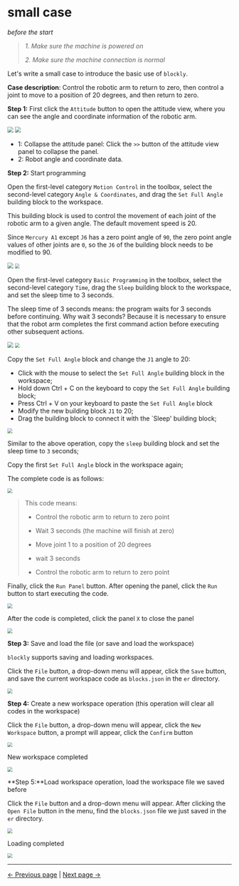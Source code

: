 # small case

_before the start_

> _1. Make sure the machine is powered on_
>
> _2. Make sure the machine connection is normal_

Let's write a small case to introduce the basic use of `blockly`.

**Case description**: Control the robotic arm to return to zero, then control a joint to move to a position of 20 degrees, and then return to zero.

**Step 1:** First click the `Attitude` button to open the attitude view, where you can see the angle and coordinate information of the robotic arm.

<img src="..\resources\1-blockly\images\littleCase\1.png" style="zoom:80%;" />

<img src="..\resources\1-blockly\images\littleCase\zitai.png" style="zoom:80%;" />

- 1: Collapse the attitude panel: Click the `>>` button of the attitude view panel to collapse the panel.
- 2: Robot angle and coordinate data.

**Step 2:** Start programming

Open the first-level category `Motion Control` in the toolbox, select the second-level category `Angle & Coordinates`, and drag the `Set Full Angle` building block to the workspace.

This building block is used to control the movement of each joint of the robotic arm to a given angle. The default movement speed is 20.

Since `Mercury A1` except `J6` has a zero point angle of `90`, the zero point angle values of other joints are `0`, so the `J6` of the building block needs to be modified to 90.

<img src="..\resources\1-blockly\images\littleCase\3.png" style="zoom:80%;" />

<img src="..\resources\1-blockly\images\littleCase\send_coords.png" style="zoom: 67%;" />

Open the first-level category `Basic Programming` in the toolbox, select the second-level category `Time`, drag the `Sleep` building block to the workspace, and set the sleep time to 3 seconds.

The sleep time of 3 seconds means: the program waits for 3 seconds before continuing. Why wait 3 seconds? Because it is necessary to ensure that the robot arm completes the first command action before executing other subsequent actions.

<img src="..\resources\1-blockly\images\littleCase\5.png" style="zoom: 80%;" />



<img src="..\resources\1-blockly\images\littleCase\6.png" style="zoom: 67%;" />

Copy the `Set Full Angle` block and change the `J1` angle to 20:

- Click with the mouse to select the `Set Full Angle` building block in the workspace;
- Hold down Ctrl + C on the keyboard to copy the `Set Full Angle` building block;
- Press Ctrl + V on your keyboard to paste the `Set Full Angle` block
- Modify the new building block `J1` to 20;
- Drag the building block to connect it with the `Sleep' building block;

<img src="..\resources\1-blockly\images\littleCase\7.png" style="zoom: 67%;" />

Similar to the above operation, copy the `sleep` building block and set the sleep time to `3` seconds;

Copy the first `Set Full Angle` block in the workspace again;

The complete code is as follows:

<img src="..\resources\1-blockly\images\littleCase\code.png" style="zoom: 67%;" />

> This code means:
>
> - Control the robotic arm to return to zero point
>
> - Wait 3 seconds (the machine will finish at zero)
>
> - Move joint 1 to a position of 20 degrees
>
> - wait 3 seconds
>
> - Control the robotic arm to return to zero point

Finally, click the `Run Panel` button. After opening the panel, click the `Run` button to start executing the code.

<img src="..\resources\1-blockly\images\littleCase\run.png" style="zoom: 67%;" />

After the code is completed, click the panel `X` to close the panel

<img src="..\resources\1-blockly\images\littleCase\run_finish.png" style="zoom: 67%;" />

**Step 3:** Save and load the file (or save and load the workspace)

`blockly` supports saving and loading workspaces.

Click the `File` button, a drop-down menu will appear, click the `Save` button, and save the current workspace code as `blocks.json` in the `er` directory.

<img src="..\resources\1-blockly\images\littleCase\save.png" style="zoom: 67%;" />

**Step 4:** Create a new workspace operation (this operation will clear all codes in the workspace)

Click the `File` button, a drop-down menu will appear, click the `New Workspace` button, a prompt will appear, click the `Confirm` button

<img src="..\resources\1-blockly\images\littleCase\clear_tips.png" style="zoom: 67%;" />

New workspace completed

<img src="..\resources\1-blockly\images\littleCase\new.png" style="zoom: 67%;" />

**Step 5:**Load workspace operation, load the workspace file we saved before

Click the `File` button and a drop-down menu will appear. After clicking the `Open File` button in the menu, find the `blocks.json` file we just saved in the `er` directory.

<img src="..\resources\1-blockly\images\littleCase\load.png" style="zoom: 67%;" />

Loading completed

<img src="..\resources\1-blockly\images\littleCase\load_finish.png" style="zoom: 67%;" />

---

[← Previous page](./2-interface_description.md) | [Next page →](./4-autofill.md)
